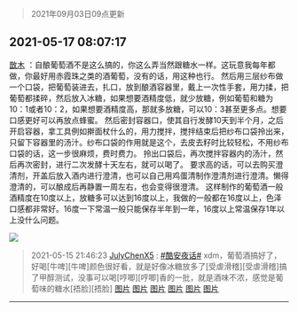 > 2021年09月03日09点更新
<link rel="stylesheet" href="https://cdn.jsdelivr.net/gh/taotie6/sampleJSON@main/css/photo_show.css">


 ## 2021-05-17 08:07:17 

 [㪚木](https://www.coolapk.com/feed/27028563?shareKey=YTQyODQ0OTNlMzU4NjEzMTc3ZmU~) ：自酿葡萄酒不是这么搞的，你这么弄当然跟糖水一样。这玩意我每年都做，你最好用赤霞珠之类的酒葡萄，没有的话，用这种也行。
然后用三层纱布做一个口袋，把葡萄装进去，扎口，放到酿酒容器里，戴上一次性手套，用力揉，把葡萄都揉碎，然后放入冰糖，如果想要酒精度低，就少放糖，例如葡萄和糖为10<!--break-->：1或者10：2，如果想要酒精度高，那就多放糖，可以10：3甚至更多点。想要口感更好可以再放点蜂蜜。
然后密封容器口，使其自行发酵10天到半个月，之后开启容器，拿工具例如擀面杖什么的，用力搅拌，搅拌结束后把纱布口袋拎出来，只留下容器里的汤汁。纱布口袋的作用就是这个，去皮去籽时比较轻松，不用纱布口袋的话，这一步很麻烦，费时费力。
拎出口袋后，再次搅拌容器内的汤汁，然后再次密封，进行二次发酵十天左右，就可以喝了。
要求高的话，可以去购买澄清剂，开盖后放入酒内进行澄清，也可以自己用鸡蛋清制作澄清剂进行澄清。懒得澄清的，可以酿成后再静置一周左右，也会变得很澄清。
这样制作的葡萄酒一般酒精度在10度以上，放糖多可以达到16度以上，我做的一般都在16度以上，色泽口感都非常好。16度一下常温一般只能保存半年到一年，16度以上常温保存1年以上没什么问题。 

<div class="album">
<img class="img-item" src="http://image.coolapk.com/feed/2018/1201/17/1081091_1543657546_6904@353x200.gif" />
</div>

> 2021-05-15 21:46:23 
> [JulyChenX5](https://www.coolapk.com/feed/27001616?shareKey=NWM0NGE2NjcyYTIxNjEzMTc3ZmU~) : <a class="feed-link-tag" href="/t/酷安夜话?type=0">#酷安夜话#</a> xdm，葡萄酒搞好了，好喝[牛啤][牛啤]颜色很好看，就是好像冰糖放多了[受虐滑稽][受虐滑稽]搞了甲醇测试，没事可以喝[哼唧][哼唧]香的一批，就是酒味不浓，感觉是葡萄味的糖水[捂脸][捂脸] 
[图片](http://image.coolapk.com/feed/2021/0515/21/3422374_7c1317b3_6378_4546@1080x2340.jpeg)
[图片](http://image.coolapk.com/feed/2021/0515/21/3422374_03c07778_6378_4548@3325x2494.jpeg)
[图片](http://image.coolapk.com/feed/2021/0515/21/3422374_13fe6d4a_6378_455@3325x2494.jpeg)
[图片](http://image.coolapk.com/feed/2021/0515/21/3422374_0b97b5dd_6378_4552@3325x2494.jpeg)
[图片](http://image.coolapk.com/feed/2021/0515/21/3422374_d0f49d67_6378_4554@3325x2494.jpeg)
[图片](http://image.coolapk.com/feed/2021/0515/21/3422374_3cca34fc_6378_4555@2494x3325.jpeg)

 ------- 


